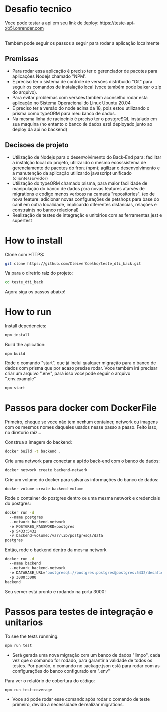 # Desafio tecnico
Voce pode testar a api em seu link de deploy: https://teste-api-xb5i.onrender.com <br/> <br/>

Também pode seguir os passos a seguir para rodar a aplicação localmente

## Premissas
- Para rodar essa aplicação é preciso ter o gerenciador de pacotes para aplicações Nodejs chamado "NPM". 
- É preciso ter o sistema de controle de versões distribuído "Git" para seguir os comandos de instalação local (voce também pode baixar o zip do arquivo). 
- Para evitar problemas com versões também aconselho rodar esta aplicação no Sistema Operacional do Linux Ubuntu 20.04
- É preciso ter a versão do node acima da 18, pois estou utilizando o prisma como typeORM para meu banco de dados.
- Na mesma linha de raciocínio é preciso ter o postgreSQL instalado em sua maquina (no entanto o banco de dados está deployado junto ao deploy da api no backend)

## Decisoes de projeto
- Utilização de Nodejs para o desenvolvimento do Back-End para: facilitar a instalção local do projeto, utilizando o mesmo ecosssistema de gerenciamento de pacotes do front (npm); agilizar o desenvolvimento e a manutenção da aplicação utilizando javascript unificado (cliente/servidor)
- Utilização do typeORM chamado prisma, para maior facilidade de manipulação do banco de dados para novas features atarvés de migrations e codigo menos verboso na camada "repositories". (ex de nova feature: adicionar novas configurações de petshops para base do canil em outra localidade, implicando diferentes distancias, relações e constraints no banco relacional)
- Realização de testes de integração e unitários com as ferramentas jest e supertest

# How to install

Clone com HTTPS:
```bash
git clone https://github.com/CleiverCoelho/teste_dti_back.git
```

Va para o diretrio raiz do projeto:
```bash
cd teste_dti_back
```

Agora siga os passos abaixo!

# How to run

Install depedencies:
```bash
npm install
```

Build the aplication:
```bash
npm build
```
Rode o comando "start", que já inclui qualquer migração para o banco de dados com prisma que por acaso precise rodar. Voce também irá precisar criar um arquivo ".env", para isso voce pode seguir o arquivo ".env.example"

```bash
npm start
```

# Passos para docker com DockerFile

Primeiro, cheque se voce não tem nenhum container, network ou imagens com os mesmos nomes daqueles usados nesse passo a passo. Feito isso, no diretorio raiz...

Construa a imagem do backend:
```bash
docker build -t backend .
```

Crie uma network para conectar a api do back-end com o banco de dados:
```bash
docker network create backend-network
```

Crie um volume do docker para salvar as informações do banco de dados:
```bash
docker volume create backend-volume
```
Rode o container do postgres dentro de uma mesma network e credenciais do postgres:
```bash
docker run -d 
  --name postgres 
  --network backend-network 
  -e POSTGRES_PASSWORD=postgres 
  -p 5433:5432 
  -v backend-volume:/var/lib/postgresql/data
postgres
```

Então, rode o backend dentro da mesma network
```bash
docker run -d 
  --name backend 
  --network backend-network 
  -e DATABASE_URL="postgresql://postgres:postgres@postgres:5432/desafio_back_dti?schema=public" 
  -p 3000:3000 
backend
```

Seu server está pronto e rodando na porta 3000!

# Passos para testes de integração e unitarios
To see the tests runnning:
```bash
npm run test
```

- Será gerada uma nova migração com um banco de dados "limpo", cada vez que o comando for rodado, para garantir a validade de todos os testes. Por padrão, o comando no package.json está para rodar com as configurações do banco configurado em ".env"

Para ver o relatório de cobertura do código:
```bash
npm run test:coverage
```
- Voce só pode rodar esse comando após rodar o comando de teste primeiro, devido a necessidade de realizar migrations.


